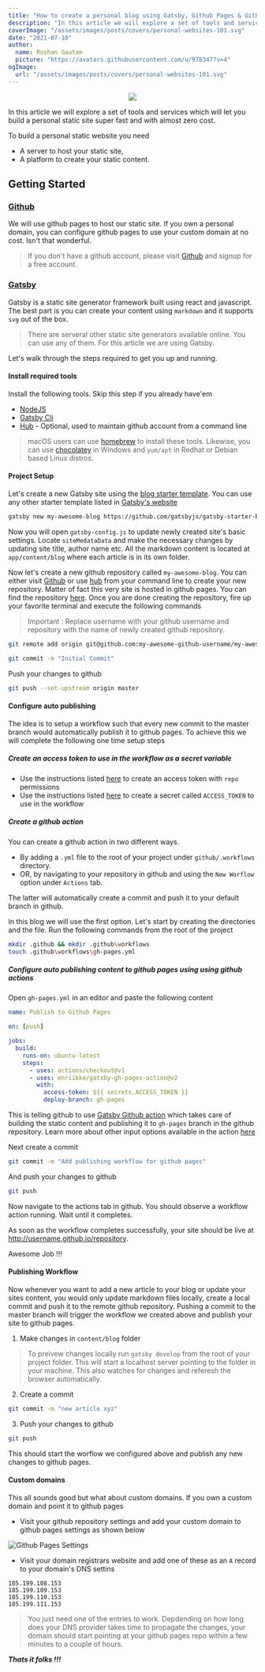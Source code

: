 ```yaml
---
title: "How to create a personal blog using Gatsby, Github Pages & Github Actions"
description: "In this article we will explore a set of tools and services which will let you build a personal blog super fast and with almost zero cost."
coverImage: "/assets/images/posts/covers/personal-websites-101.svg"
date: "2021-07-10"
author:
  name: Roshan Gautam
  picture: "https://avatars.githubusercontent.com/u/978347?v=4"
ogImage:
  url: "/assets/images/posts/covers/personal-websites-101.svg"
---
```


<p style="text-align: center;">
  <image src="./personal-websites-101.svg"/>
</p>

In this article we will explore a set of tools and services which will let you build a personal static site super fast and with almost zero cost.

To build a personal static website you need

- A server to host your static site,
- A platform to create your static content.

## Getting Started

### [Github](https://github.com)

We will use github pages to host our static site. If you own a personal domain, you can configure github pages to use
your custom domain at no cost. Isn't that wonderful.

> If you don't have a github account, please visit [Github](https://github.com) and signup for a free account.

### [Gatsby](https://www.gatsbyjs.com/)

Gatsby is a static site generator framework built using react and javascript. The best part is you can create your content using `markdown` and it supports `svg` out of the box.

> There are serveral other static site generators available online. You can use any of them. For this article we are using Gatsby.

Let's walk through the steps required to get you up and running.

#### Install required tools

Install the following tools. Skip this step if you already have'em

- [NodeJS](https://nodejs.org)
- [Gatsby Cli](https://www.gatsbyjs.com/docs/tutorial/part-0/#gatsby-cli)
- [Hub](https://hub.github.com/) - Optional, used to maintain github account from a command line

> macOS users can use [homebrew](https://brew.sh/) to install these tools. Likewise, you can use
> [chocolatey](https://chocolatey.org/) in Windows and `yum/apt` in Redhat or Debian based Linux distros.

#### Project Setup

Let's create a new Gatsby site using the [blog starter template](https://www.gatsbyjs.com/starters/gatsbyjs/gatsby-starter-blog/). You can use any other starter template listed in [Gatsby's website](https://www.gatsbyjs.com/starters)

```sh
gatsby new my-awesome-blog https://github.com/gatsbyjs/gatsby-starter-blog
```

Now you will open `gatsby-config.js` to update newly created site's basic settings. Locate `siteMedataData` and make the necessary changes by updating site title, author name etc. All the markdown content is located at `app/content/blog` where each article is in its own folder.

Now let's create a new github repository called `my-awesome-blog`. You can either visit [Github](https://github.com) or use [hub](https://hub.github.com/) from your command line to create your new repository. Matter of fact this very site is hosted in github pages. You can find the repository [here](https://github.com/roshangautam/roshangautam). Once you are done creating the repository, fire up your favorite terminal and execute the following commands

> Important : Replace username with your github username and repository with the name of newly created github repository.

```sh
git remote add origin git@github.com:my-awesome-github-username/my-awesome-blog.git
```

```sh
git commit -m "Initial Commit"
```

Push your changes to github

```sh
git push --set-upstream origin master
```

#### Configure auto publishing

The idea is to setup a workflow such that every new commit to the master branch would automatically publish it to github pages. To achieve this we will complete the following one time setup steps

##### Create an access token to use in the workflow as a secret variable

- Use the instructions listed [here](https://docs.github.com/en/github/authenticating-to-github/keeping-your-account-and-data-secure/creating-a-personal-access-token) to create an access token with `repo` permissions
- Use the instructions listed [here](https://docs.github.com/en/actions/reference/encrypted-secrets#creating-encrypted-secrets) to create a secret called `ACCESS_TOKEN` to use in the workflow

##### Create a github action

You can create a github action in two different ways.

- By adding a `.yml` file to the root of your project under `github/.workflows` directory.
- OR, by navigating to your repository in github and using the `New Worflow` option under `Actions` tab.

The latter will automatically create a commit and push it to your default branch in github.

In this blog we will use the first option. Let's start by creating the directories and the file. Run the following commands from the root of the project

```sh
mkdir .github && mkdir .github\workflows
touch .github\workflows\gh-pages.yml
```

##### Configure auto publishing content to github pages using using github actions

Open `gh-pages.yml` in an editor and paste the following content

```yml
name: Publish to Github Pages

on: [push]

jobs:
  build:
    runs-on: ubuntu-latest
    steps:
      - uses: actions/checkout@v1
      - uses: enriikke/gatsby-gh-pages-action@v2
        with:
          access-token: ${{ secrets.ACCESS_TOKEN }}
          deploy-branch: gh-pages
```

This is telling github to use [Gatsby Github action](https://github.com/enriikke/gatsby-gh-pages-action) which takes care of building the static content and publishing it to `gh-pages` branch in the github repository. Learn more about other input options available in the action [here](https://github.com/enriikke/gatsby-gh-pages-action#knobs--handles)

Next create a commit

```sh
git commit -m "Add publishing workflow for github pages"
```

And push your changes to github

```sh
git push
```

Now navigate to the actions tab in github. You should observe a workflow action running. Wait until it completes.

As soon as the workflow completes successfully, your site should be live at http://username.github.io/repository.

Awesome Job !!!

#### Publishing Workflow

Now whenever you want to add a new article to your blog or update your sites content, you would only update markdown files locally, create a local commit and push it to the remote github repository. Pushing a commit to the master branch will trigger the workflow we created above and publish your site to github pages.

1. Make changes in `content/blog` folder

> To preivew changes locally run `gatsby develop` from the root of your project folder. This will start a localhost server pointing to the folder in your machine. This also watches for changes and referesh the browser automatically.

2. Create a commit

```sh
git commit -m "new article xyz"
```

3. Push your changes to github

```sh
git push
```

This should start the worflow we configured above and publish any new changes to github pages.

#### Custom domains

This all sounds good but what about custom domains. If you own a custom domain and point it to github pages

- Visit your github repository settings and add your custom domain to github pages settings as shown below

![Github Pages Settings](./github-pages-settings.png)

- Visit your domain registrars website and add one of these as an `A` record to your domain's DNS settins

```sbtshell
185.199.108.153
185.199.109.153
185.199.110.153
185.199.111.153
```

> You just need one of the entries to work. Depdending on how long does your DNS provider takes time to propagate the
> changes, your domain should start pointing at your github pages repo within a few minutes to a couple of hours.

**_Thats it folks !!!_**
